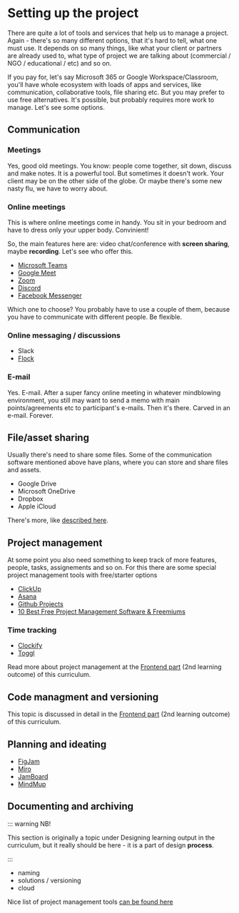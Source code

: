 # Setting up the project

There are quite a lot of tools and services that help us to manage a project. Again - there's so many different options, that it's hard to tell, what one must use. It depends on so many things, like what your client or partners are already used to, what type of project we are talking about (commercial / NGO / educational / etc) and so on. 

If you pay for, let's say Microsoft 365 or Google Workspace/Classroom, you'll have whole ecosystem with loads of apps and services, like communication, collaborative tools, file sharing etc. But you may prefer to use free alternatives. It's possible, but probably requires more work to manage. Let's see some options.



## Communication

### Meetings

Yes, good old meetings. You know: people come together, sit down, discuss and make notes. It is a powerful tool. But sometimes it doesn't work. Your client may be on the other side of the globe. Or maybe there's some new nasty flu, we have to worry about.

### Online meetings

This is where online meetings come in handy. You sit in your bedroom and have to dress only your upper body. Convinient! 

So, the main features here are: video chat/conference with **screen sharing**, maybe **recording**. Let's see who offer this.

- [Microsoft Teams](https://www.microsoft.com/en-ww/microsoft-teams/group-chat-software)
- [Google Meet](https://meet.google.com/)
- [Zoom](https://zoom.us/) 
- [Discord](https://discord.com/)
- [Facebook Messenger](https://www.messenger.com/)

Which one to choose? You probably have to use a couple of them, because you have to communicate with different people. Be flexible.

### Online messaging / discussions

- Slack
- [Flock](https://www.flock.com/)

### E-mail

Yes. E-mail. After a super fancy online meeting in whatever mindblowing environment, you still may want to send a memo with main points/agreements etc to participant's e-mails. Then it's there. Carved in an e-mail. Forever.







## File/asset sharing

Usually there's need to share some files. Some of the communication software mentioned above have plans, where you can store and share files and assets. 

- Google Drive
- Microsoft OneDrive
- Dropbox
- Apple iCloud

There's more, like [described here](https://www.pcmag.com/picks/the-best-cloud-storage-and-file-sharing-services). 




## Project management

At some point you also need something to keep track of more features, people, tasks, assignements and so on. For this there are some special project management tools with free/starter options


- [ClickUp](https://clickup.com/features)
- [Asana](https://asana.com/)
- [Github Projects](https://github.com/features#features-project-management)
- [10 Best Free Project Management Software & Freemiums](https://thedigitalprojectmanager.com/free-project-management-software/)

### Time tracking

- [Clockify](https://clockify.me/)
- [Toggl](https://toggl.com/)



Read more about project management at the [Frontend part](../../../frontend/tooling/project-management) (2nd learning outcome) of this curriculum.




## Code managment and versioning

This topic is discussed in detail in the [Frontend part](../../../frontend/tooling/versioning) (2nd learning outcome) of this curriculum.


## Planning and ideating

- [FigJam](https://www.figma.com/figjam/)
- [Miro](https://miro.com/online-brainstorm-tool/)
- [JamBoard](https://jamboard.google.com/) 
- [MindMup](https://www.mindmup.com/)







## Documenting and archiving



::: warning NB!

This section is originally a topic under Designing learning output in the curriculum, but it really should be here - it is a part of design **process**.

:::

- naming
- solutions / versioning
- cloud




Nice list of project management tools [can be found here](https://thedigitalprojectmanager.com/tools/)